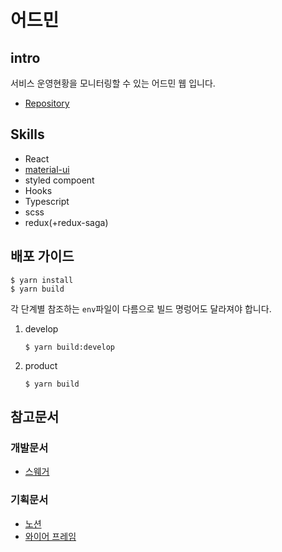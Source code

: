 # 어드민

## intro

서비스 운영현황을 모니터링할 수 있는 어드민 웹 입니다.

- [Repository](https://github.com/AlbaCheck/albacheck-admin-client)

## Skills

- React
- [material-ui](https://material-ui.com/)
- styled compoent
- Hooks
- Typescript
- scss
- redux(+redux-saga)

## 배포 가이드

```plantext
$ yarn install
$ yarn build
```

각 단계별 참조하는 `env`파일이 다름으로 빌드 명렁어도 달라져야 합니다.

1. develop

   ```plantext
   $ yarn build:develop
   ```

2. product

   ```plantext
   $ yarn build
   ```

## 참고문서

### 개발문서

- [스웨거](https://admin-api-dev.albacheck.com/swagger-ui/index.html?configUrl=/v3/api-docs/swagger-config#/)

### 기획문서

- [노션](https://www.notion.so/albacheck/35e9dba052eb46ae9f963d4608f442b2)
- [와이어 프레임](https://app.diagrams.net/#G1tpsVD3ym284tYd9_owgqGgObwo7qG9bL)
